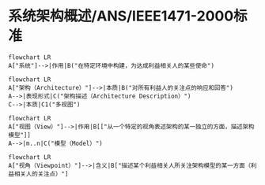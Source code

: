 # 系统架构概述/ANS/IEEE1471-2000标准

```mermaid
flowchart LR
A["系统"]-->|作用|B("在特定环境中构建，为达成利益相关人的某些使命")
```

```mermaid
flowchart LR
A["架构（Architecture）"]-->|本质|B("对所有利益人的关注点的响应和回答")
A-->|表现形式|C("架构描述（Architecture Description）")
C-->|本质|C1("多视图")
```

```mermaid
flowchart LR
A["视图（View）"]-->|作用|B[["从一个特定的视角表述架构的某一独立的方面，描述架构模型"]]
A-->|m..n|C("模型（Model）")
```

```mermaid
flowchart LR
A["视角（Viewpoint）"]-->|含义|B["描述某个利益相关人所关注架构模型的某一方面（利益相关人的关注点）"]
```


